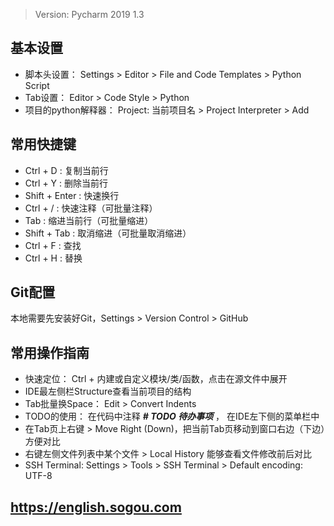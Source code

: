  > Version: Pycharm 2019 1.3  
 
 ## 基本设置
 
 - 脚本头设置： Settings > Editor > File and Code Templates > Python Script
 - Tab设置： Editor > Code Style > Python
 - 项目的python解释器： Project: 当前项目名 > Project Interpreter > Add
 
 ## 常用快捷键
 
 - Ctrl + D : 复制当前行
 - Ctrl + Y : 删除当前行
 - Shift + Enter : 快速换行
 - Ctrl + / : 快速注释（可批量注释）
 - Tab : 缩进当前行（可批量缩进）
 - Shift + Tab : 取消缩进（可批量取消缩进）
 - Ctrl + F : 查找
 - Ctrl + H : 替换
 
 ## Git配置
 
 本地需要先安装好Git，Settings > Version Control > GitHub
 
 ## 常用操作指南
 
 - 快速定位： Ctrl + 内建或自定义模块/类/函数，点击在源文件中展开
 - IDE最左侧栏Structure查看当前项目的结构
 - Tab批量换Space： Edit > Convert Indents
 - TODO的使用： 在代码中注释 ***# TODO 待办事项*** ， 在IDE左下侧的菜单栏中
 - 在Tab页上右键 > Move Right (Down)，把当前Tab页移动到窗口右边（下边）方便对比
 - 右键左侧文件列表中某个文件 > Local History 能够查看文件修改前后对比
 - SSH Terminal: Settings > Tools > SSH Terminal > Default encoding: UTF-8
 
 ## https://english.sogou.com
 